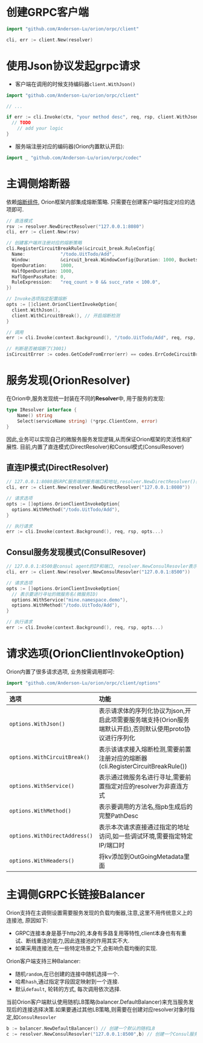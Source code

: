 # 创建GRPC客户端

```go
import "github.com/Anderson-Lu/orion/orpc/client"

cli, err := client.New(resolver)
```

# 使用Json协议发起grpc请求

- 客户端在调用的时候支持编码器`client.WithJson()`

```go
import "github.com/Anderson-Lu/orion/orpc/client"

// ...

if err := cli.Invoke(ctx, "your method desc", req, rsp, client.WithJson()); err != nil {
  // TODO
    // add your logic
}
```

- 服务端注册对应的编码器(Orion内置默认开启):

```go
import _ "github.com/Anderson-Lu/orion/orpc/codec"
```

# 主调侧熔断器

依赖[熔断组件](./doc_circuit_breaker.md), Orion框架内部集成熔断策略. 只需要在创建客户端时指定对应的选项即可.

```go
// 直连模式
rsv := resolver.NewDirectResolver("127.0.0.1:8080")
cli, err := client.New(rsv)

// 创建客户端并注册对应的熔断策略
cli.RegisterCircuitBreakRule(&circuit_break.RuleConfig{
  Name:             "/todo.UitTodo/Add",
  Window:           &circuit_break.WindowConfig{Duration: 1000, Buckets: 10},
  OpenDuration:     1000,
  HalfOpenDuration: 1000,
  HaflOpenPassRate: 0,
  RuleExpression:   "req_count > 0 && succ_rate < 100.0",
})

// Invoke选项指定配置熔断
opts := []client.OrionClientInvokeOption{
  client.WithJson(),
  client.WithCircuitBreak(), // 开启熔断检测
}

// 调用
err := cli.Invoke(context.Background(), "/todo.UitTodo/Add", req, rsp, opts...)

// 判断是否被熔断了(3001)
isCircuitError := codes.GetCodeFromError(err) == codes.ErrCodeCircuitBreak
```

# 服务发现(OrionResolver)

在Orion中,服务发现统一封装在不同的**Resolver**中, 用于服务的发现:

```go
type IResolver interface {
	Name() string
	Select(serviceName string) (*grpc.ClientConn, error)
}
```

因此,业务可以实现自己的微服务服务发现逻辑,从而保证Orion框架的灵活性和扩展性. 目前,内置了直连模式(DirectResolver)和Consul模式(ConsulResover)

## 直连IP模式(DirectResolver)

```go
// 127.0.0.1:8080是GRPC服务端的服务端口和地址,resolver.NewDirectResolver()表示通过直连方式实现服务发现
cli, err := client.New(resolver.NewDirectResolver("127.0.0.1:8080"))

// 请求选项
opts := []options.OrionClientInvokeOption{
  options.WithMethod("/todo.UitTodo/Add"),
}

// 执行请求
err := cli.Invoke(context.Background(), req, rsp, opts...)
```

## Consul服务发现模式(ConsulResover)

```go
// 127.0.0.1:8500是consul agent的IP和端口, resolver.NewConsulResovler表示通过consul方式实现动态服务发现
cli, err := client.New(resolver.NewConsulResovler("127.0.0.1:8500"))

// 请求选项
opts := []options.OrionClientInvokeOption{
  // 表示要进行寻址的微服务名(微服务ID)
  options.WithService("mine.namespace.demo"),
  options.WithMethod("/todo.UitTodo/Add"),
}

// 执行请求
err := cli.Invoke(context.Background(), req, rsp, opts...)
```

# 请求选项(OrionClientInvokeOption)

Orion内置了很多请求选项, 业务按需调用即可:

```go
import "github.com/Anderson-Lu/orion/orpc/client/options"
```

|选项|功能|
|:-|:-|
|`options.WithJson()`|表示请求体的序列化协议为json,开启此项需要服务端支持(Orion服务端默认开启),否则默认使用proto协议进行序列化|
|`options.WithCircuitBreak()`|表示该请求接入熔断检测,需要前置注册对应的熔断器(cli.RegisterCircuitBreakRule())|
|`options.WithService()`|表示通过微服务名进行寻址,需要前置指定对应的resolver为非直连方式|
|`options.WithMethod()`|表示要调用的方法名,指pb生成后的完整PathDesc|
|`options.WithDirectAddress()`|表示本次请求直接通过指定的地址访问,如一些调试环境,需要指定特定IP/端口时|
|`options.WithHeaders()`|将kv添加到OutGoingMetadata里面|

# 主调侧GRPC长链接Balancer

Orion支持在主调侧设置需要服务发现的负载均衡器,注意,这里不用传统意义上的连接池, 原因如下:

- GRPC连接本身是基于http2的,本身有多路复用等特性,client本身也有有重试、断线重连的能力,因此连接池的作用其实不大.
- 如果采用连接池,在一些特定场景之下,会影响负载均衡的实现.

Orion客户端支持三种Balancer:

- 随机`random`,在已创建的连接中随机选择一个.
- 哈希`hash`,通过指定字段固定映射到一个连接.
- 默认`default`, 轮转的方式, 每次调用依次选择.

当前Orion客户端默认使用随机LB策略(balancer.DefaultBalancer)来充当服务发现后的连接选择决策.如果要通过其他LB策略,则需要在创建对应resolver对象时指定,如`ConsulResovler`

```go
b := balancer.NewDefaultBalancer() // 创建一个默认的随机LB
c := resolver.NewConsulResovler("127.0.0.1:8500",b) // 创建一个Consul服务发现客户端,并指定LB策略为随机
```

